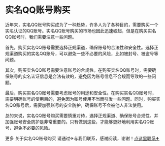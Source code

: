 # 实名QQ账号购买

近年来，实名QQ账号购买成为了一种趋势，许多人为了各种目的，需要购买一个实名认证的QQ账号。实名QQ账号购买的市场也因此迅速崛起，但是在购买实名QQ账号时，我们需要注意一些问题。

首先，购买实名QQ账号需要选择正规渠道，确保账号的合法性和安全性。选择正规渠道购买的实名QQ账号，可以避免一些不必要的风险，比如被封号、被盗号等问题。

其次，购买实名QQ账号需要注意账号的合规性。在购买实名QQ账号时，需要确保账号的实名认证信息是合法有效的，避免因为账号信息不合规而导致的一些问题。

最后，购买实名QQ账号需要考虑账号的用途和安全性。在购买实名QQ账号时，需要明确账号的使用目的，避免因为账号使用不当而引发一些问题。同时，购买实名QQ账号后，需要加强账号的安全防护，确保账号不会被他人非法使用。

总的来说，实名QQ账号购买需要慎重对待，选择正规渠道、确保账号合规性、并加强账号安全防护是非常重要的。只有做到这些，才能够更好地利用实名QQ账号，避免不必要的风险。

更多 关于实名QQ账号购买 请通过✈与我们联系，感谢阅读，谢谢！[点这里联系✈](https://lm.k02.cc)